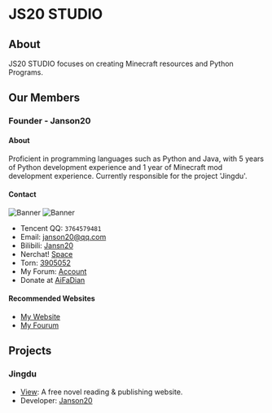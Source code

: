 # JS20 STUDIO
## About
JS20 STUDIO focuses on creating Minecraft resources and Python Programs.
## Our Members
### Founder - Janson20
#### About
Proficient in programming languages such as Python and Java, with 5 years of Python development experience and 1 year of Minecraft mod development experience. Currently responsible for the project 'Jingdu'.
#### Contact
![Banner](https://api.mcbanners.com/banner/saved/YIHretTFTpRdeT.png)
![Banner](https://api.mcbanners.com/banner/saved/eKWlhldyztOexg.png)
- Tencent QQ: `3764579481`
- Email: [janson20@qq.com](mailto:janson20@qq.com)
- Bilibili: [Jansn20](https://space.bilibili.com/661015875) 
- Nerchat! [Space](https://matrix.to/#/#janson20:chat.neboer.site)
- Torn: [3905052](https://www.torn.com/profiles.php?XID=3905052)
- My Forum: [Account](https://janson20-forum.great-site.net/memberlist.php?mode=viewprofile&u=2)
- Donate at [AiFaDian](https://afdian.com/a/janson20)
#### Recommended Websites
- [My Website](https://janson20.wuaze.com/)
- [My Fourum](https://janson20-forum.great-site.net/)
## Projects
### Jingdu
- [View](https://jingdu.qzz.io): A free novel reading & publishing website.
- Developer: [Janson20](http://github.com/Janson20/)
